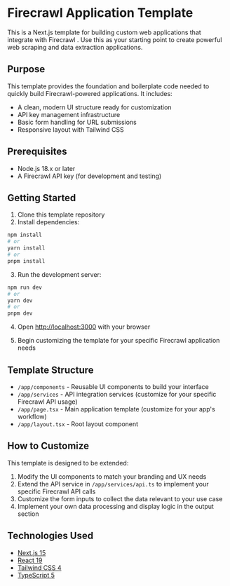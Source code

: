 # Firecrawl Application Template

This is a Next.js template for building custom web applications that integrate with Firecrawl . Use this as your starting point to create powerful web scraping and data extraction applications.

## Purpose

This template provides the foundation and boilerplate code needed to quickly build Firecrawl-powered applications. It includes:

- A clean, modern UI structure ready for customization
- API key management infrastructure
- Basic form handling for URL submissions
- Responsive layout with Tailwind CSS

## Prerequisites

- Node.js 18.x or later
- A Firecrawl API key (for development and testing)

## Getting Started

1. Clone this template repository
2. Install dependencies:

```bash
npm install
# or
yarn install
# or
pnpm install
```

3. Run the development server:

```bash
npm run dev
# or
yarn dev
# or
pnpm dev
```

4. Open [http://localhost:3000](http://localhost:3000) with your browser

5. Begin customizing the template for your specific Firecrawl application needs

## Template Structure

- `/app/components` - Reusable UI components to build your interface
- `/app/services` - API integration services (customize for your specific Firecrawl API usage)
- `/app/page.tsx` - Main application template (customize for your app's workflow)
- `/app/layout.tsx` - Root layout component

## How to Customize

This template is designed to be extended:

1. Modify the UI components to match your branding and UX needs
2. Extend the API service in `/app/services/api.ts` to implement your specific Firecrawl API calls
3. Customize the form inputs to collect the data relevant to your use case
4. Implement your own data processing and display logic in the output section

## Technologies Used

- [Next.js 15](https://nextjs.org/)
- [React 19](https://react.dev/)
- [Tailwind CSS 4](https://tailwindcss.com/)
- [TypeScript 5](https://www.typescriptlang.org/)



